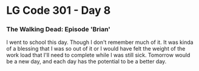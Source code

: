 # LG Code 301 - Day 8  

### The Walking Dead: Episode 'Brian'

I went to school this day. Though I don't remember much of it. It was kinda of a blessing that I was so out of it or I would have felt the weight of the work load that I'll need to complete while I was still sick. Tomorrow would be a new day, and each day has the potential to be a better day.
